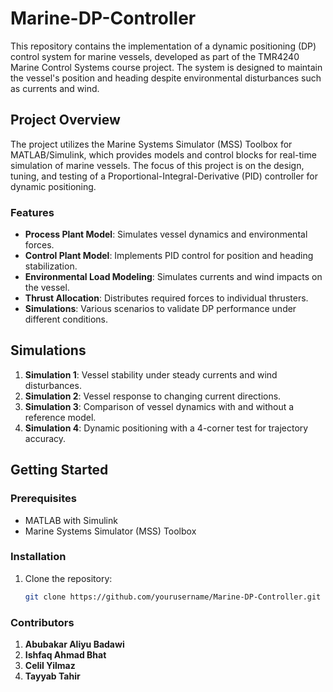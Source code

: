 # Marine-DP-Controller

This repository contains the implementation of a dynamic positioning (DP) control system for marine vessels, developed as part of the TMR4240 Marine Control Systems course project. The system is designed to maintain the vessel's position and heading despite environmental disturbances such as currents and wind.

## Project Overview

The project utilizes the Marine Systems Simulator (MSS) Toolbox for MATLAB/Simulink, which provides models and control blocks for real-time simulation of marine vessels. The focus of this project is on the design, tuning, and testing of a Proportional-Integral-Derivative (PID) controller for dynamic positioning.

### Features

- **Process Plant Model**: Simulates vessel dynamics and environmental forces.
- **Control Plant Model**: Implements PID control for position and heading stabilization.
- **Environmental Load Modeling**: Simulates currents and wind impacts on the vessel.
- **Thrust Allocation**: Distributes required forces to individual thrusters.
- **Simulations**: Various scenarios to validate DP performance under different conditions.

## Simulations

1. **Simulation 1**: Vessel stability under steady currents and wind disturbances.
2. **Simulation 2**: Vessel response to changing current directions.
3. **Simulation 3**: Comparison of vessel dynamics with and without a reference model.
4. **Simulation 4**: Dynamic positioning with a 4-corner test for trajectory accuracy.

## Getting Started

### Prerequisites

- MATLAB with Simulink
- Marine Systems Simulator (MSS) Toolbox

### Installation

1. Clone the repository:
   ```bash
   git clone https://github.com/yourusername/Marine-DP-Controller.git

### Contributors

1. **Abubakar Aliyu Badawi**
2. **Ishfaq Ahmad Bhat**
3. **Celil Yilmaz**
4. **Tayyab Tahir**
